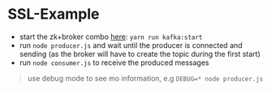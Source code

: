 # SSL-Example

- start the zk+broker combo [here](../../kafka-setup): `yarn run kafka:start`
- run `node producer.js` and wait until the producer is connected and sending (as the broker will have to create the topic during the first start)
- run `node consumer.js` to receive the produced messages

> use debug mode to see mo information, e.g `DEBUG=* node producer.js`
